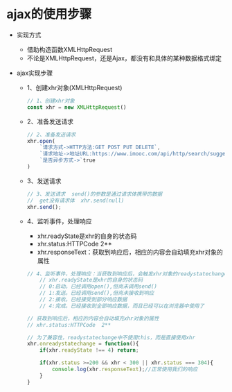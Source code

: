 # ajax的使用步骤

* 实现方式

  * 借助构造函数XMLHttpRequest
  * 不论是XMLHttpRequest，还是Ajax，都没有和具体的某种数据格式绑定

* ajax实现步骤

  * 1、创建xhr对象(XMLHttpRequest)

    ```js
    // 1、创建xhr对象
    const xhr = new XMLHttpRequest()
    ```

  * 2、准备发送请求

    ```js
    // 2、准备发送请求
    xhr.open(
        `请求方式->HTTP方法:GET POST PUT DELETE`,
        `请求地址->地址URL:https://www.imooc.com/api/http/search/suggest?wod=js ./index.html  ./index.txt`,
        `是否异步方式->`true
    )
    ```

  * 3、发送请求

    ```js
    // 3、发送请求  send()的参数是通过请求体携带的数据
    //  get没有请求体  xhr.send(null)
    xhr.send();
    ```

  * 4、监听事件，处理响应

    * xhr.readyState是xhr的自身的状态码
    * xhr.status:HTTPCode  2**
    * xhr.responseText：获取到响应后，相应的内容会自动填充xhr对象的属性

    ```js
    // 4、监听事件，处理响应：当获取到响应后，会触发xhr对象的readystatechange事件，可以在该事件中对响应进行处理
        // xhr.readyState是xhr的自身的状态码
        // 0:启动。已经调用open(),但尚未调用send()
        // 1:发送。已经调用send(),但尚未接收到响应
        // 2:接收。已经接受到部分响应数据
        // 4:完成。已经接收到全部响应数据，而且已经可以在浏览器中使用了
    
    // 获取到响应后，相应的内容会自动填充xhr对象的属性
    // xhr.status:HTTPCode  2**
    
    // 为了兼容性，readystatechange中不使用this，而是直接使用xhr
    xhr.onreadystatechange = function(){
        if(xhr.readyState !== 4) return;
    
        if(xhr.status >=200 && xhr < 300 || xhr.status === 304){
            console.log(xhr.responseText);//正常使用我们的响应
        }
    }
    ```

    